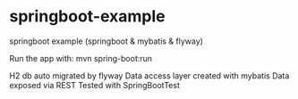 # springboot-example
springboot example (springboot &amp; mybatis &amp; flyway)


Run the app with: mvn spring-boot:run


H2 db auto migrated by flyway
Data access layer created with mybatis
Data exposed via REST
Tested with SpringBootTest

